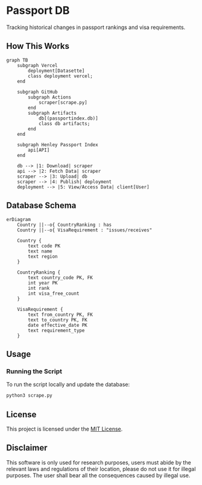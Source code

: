 # Passport DB

Tracking historical changes in passport rankings and visa requirements.

## How This Works

```mermaid
graph TB
	subgraph Vercel
        deployment[Datasette]
        class deployment vercel;
    end

    subgraph GitHub
        subgraph Actions
            scraper[scrape.py]
        end
        subgraph Artifacts
            db[(passportindex.db)]
            class db artifacts;
        end
    end

    subgraph Henley Passport Index
        api[API]
    end

    db --> |1: Download| scraper
    api --> |2: Fetch Data| scraper
    scraper --> |3: Upload| db
    scraper --> |4: Publish| deployment
    deployment --> |5: View/Access Data| client[User]
```

## Database Schema

```mermaid
erDiagram
    Country ||--o{ CountryRanking : has
    Country ||--o{ VisaRequirement : "issues/receives"

    Country {
        text code PK
        text name
        text region
    }

    CountryRanking {
        text country_code PK, FK
        int year PK
        int rank
        int visa_free_count
    }

    VisaRequirement {
        text from_country PK, FK
        text to_country PK, FK
        date effective_date PK
        text requirement_type
    }
```

## Usage

### Running the Script

To run the script locally and update the database:

```bash
python3 scrape.py
```

## License

This project is licensed under the [MIT License](./LICENSE).

## Disclaimer

This software is only used for research purposes, users must abide by the relevant laws and regulations of their location, please do not use it for illegal purposes. The user shall bear all the consequences caused by illegal use.
